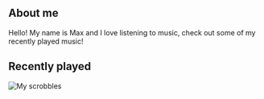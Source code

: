 ## About me

Hello! My name is Max and I love listening to music, check out some of my recently played music!

## Recently played

![My scrobbles](https://lastfm-recently-played.vercel.app/api?user=maxikae)
